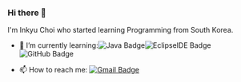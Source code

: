 ### Hi there 👋

I'm Inkyu Choi who started learning Programming from South Korea.

+ 🌱 I’m currently learning:![Java Badge](https://img.shields.io/badge/Java-007396?style=flat-round&logo=Java&logoColor=white)![EclipseIDE Badge](https://img.shields.io/badge/Eclipse_IDE-2C2255?style=flat-round&logo=Eclipse&logoColor=white)![GitHub Badge](https://img.shields.io/badge/GitHub-181717?style=flat-round&logo=GitHub&logoColor=white)

+ 📫 How to reach me: [![Gmail Badge](https://img.shields.io/badge/Gmail-EA4335?style=flat&logo=Gmail&logoColor=white&link=mailto:484342@gmail.com)](mailto:484342@gmail.com)

<!--
**InKyu24/InKyu24** is a ✨ _special_ ✨ repository because its `README.md` (this file) appears on your GitHub profile.

Here are some ideas to get you started:

- 🔭 I’m currently working on ...
- 
- 👯 I’m looking to collaborate on ...
- 🤔 I’m looking for help with ...
- 💬 Ask me about ...
- 
- 😄 Pronouns: ...
- ⚡ Fun fact: ...
-->
